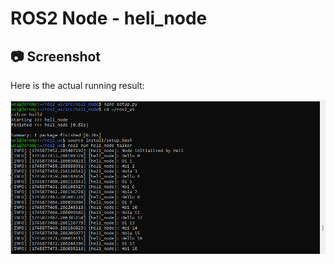 # ROS2 Node - heli_node




## 📷 Screenshot

Here is the actual running result:

![运行截图](images/1.jpg)








      





     



